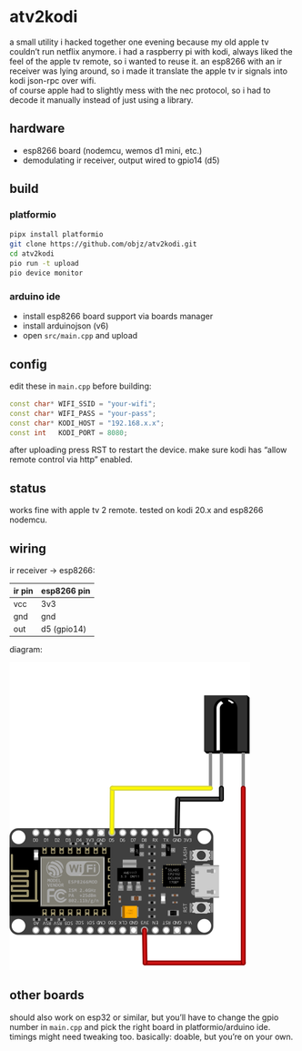 # atv2kodi

a small utility i hacked together one evening because my old apple tv couldn’t run netflix anymore. i had a raspberry pi with kodi, always liked the feel of the apple tv remote, so i wanted to reuse it. an esp8266 with an ir receiver was lying around, so i made it translate the apple tv ir signals into kodi json-rpc over wifi.  
of course apple had to slightly mess with the nec protocol, so i had to decode it manually instead of just using a library.

## hardware
- esp8266 board (nodemcu, wemos d1 mini, etc.)  
- demodulating ir receiver, output wired to gpio14 (d5)  

## build

### platformio
```bash
pipx install platformio
git clone https://github.com/objz/atv2kodi.git
cd atv2kodi
pio run -t upload
pio device monitor
```

### arduino ide

* install esp8266 board support via boards manager
* install arduinojson (v6)
* open `src/main.cpp` and upload

## config

edit these in `main.cpp` before building:

```cpp
const char* WIFI_SSID = "your-wifi";
const char* WIFI_PASS = "your-pass";
const char* KODI_HOST = "192.168.x.x";
const int   KODI_PORT = 8080;
```

after uploading press RST to restart the device.
make sure kodi has “allow remote control via http” enabled.

## status

works fine with apple tv 2 remote. tested on kodi 20.x and esp8266 nodemcu.

## wiring

ir receiver → esp8266:

| ir pin | esp8266 pin |
| ------ | ----------- |
| vcc    | 3v3         |
| gnd    | gnd         |
| out    | d5 (gpio14) |

diagram:

![wiring](./wiring.svg)


## other boards

should also work on esp32 or similar, but you’ll have to change the gpio number in `main.cpp` and pick the right board in platformio/arduino ide. timings might need tweaking too. basically: doable, but you’re on your own.
